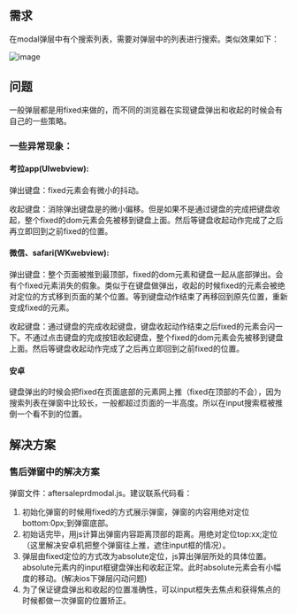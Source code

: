 ## 需求
在modal弹层中有个搜索列表，需要对弹层中的列表进行搜索。类似效果如下：

![image](http://haitao.nos.netease.com/b508afd7-881f-4d72-8ff6-3017c2cdb9b6.png)

## 问题

一般弹层都是用fixed来做的，而不同的浏览器在实现键盘弹出和收起的时候会有自己的一些策略。
### 一些异常现象：
#### 考拉app(UIwebview):

弹出键盘：fixed元素会有微小的抖动。

收起键盘：消除弹出键盘是的微小偏移。但是如果不是通过键盘的完成把键盘收起，整个fixed的dom元素会先被移到键盘上面。然后等键盘收起动作完成了之后再立即回到之前fixed的位置。

#### 微信、safari(WKwebview): 
    
弹出键盘：整个页面被推到最顶部，fixed的dom元素和键盘一起从底部弹出。会有个fixed元素消失的假象。类似于在键盘做弹出，收起的时候fixed的元素会被绝对定位的方式移到页面的某个位置。等到键盘动作结束了再移回到原先位置，重新变成fixed的元素。

收起键盘：通过键盘的完成收起键盘，键盘收起动作结束之后fixed的元素会闪一下。不通过点击键盘的完成按钮收起键盘，整个fixed的dom元素会先被移到键盘上面。然后等键盘收起动作完成了之后再立即回到之前fixed的位置。


    
#### 安卓

键盘弹出的时候会把fixed在页面底部的元素网上推（fixed在顶部的不会），因为搜索列表在弹窗中比较长，一般都超过页面的一半高度。所以在input搜索框被推倒一个看不到的位置。
    

## 解决方案

### 售后弹窗中的解决方案

弹窗文件：aftersaleprdmodal.js。建议联系代码看：

1. 初始化弹窗的时候用fixed的方式展示弹窗，弹窗的内容用绝对定位bottom:0px;到弹窗底部。
2. 初始话完毕，用js计算出弹窗内容距离顶部的距离。用绝对定位top:xx;定位（这里解决安卓机把整个弹窗往上推，遮住input框的情况）。
3. 弹层由fixed定位的方式改为absolute定位，js算出弹层所处的具体位置。absolute元素内的input框键盘弹出和收起正常。此时absolute元素会有小幅度的移动。(解决ios下弹层闪动问题)
4. 为了保证键盘弹出和收起的位置准确性，可以input框失去焦点和获得焦点的时候都做一次弹窗的位置矫正。
